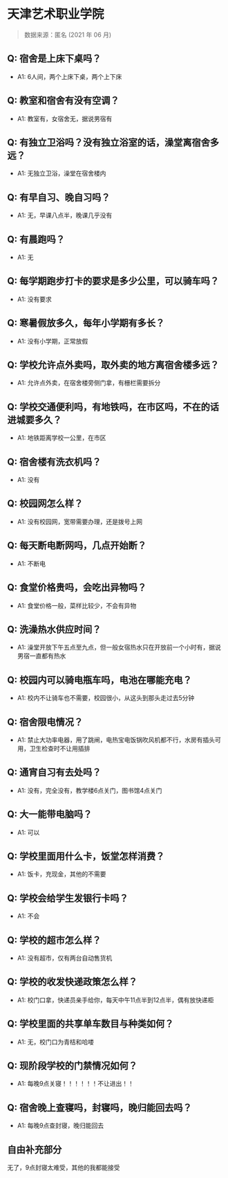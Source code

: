 # 天津艺术职业学院

> 数据来源：匿名 (2021 年 06 月)

## Q: 宿舍是上床下桌吗？

- A1: 6人间，两个上床下桌，两个上下床

## Q: 教室和宿舍有没有空调？

- A1: 教室有，女宿舍无，据说男宿有

## Q: 有独立卫浴吗？没有独立浴室的话，澡堂离宿舍多远？

- A1: 无独立卫浴，澡堂在宿舍楼内

## Q: 有早自习、晚自习吗？

- A1: 无，早课八点半，晚课几乎没有

## Q: 有晨跑吗？

- A1: 无

## Q: 每学期跑步打卡的要求是多少公里，可以骑车吗？

- A1: 没有要求

## Q: 寒暑假放多久，每年小学期有多长？

- A1: 没有小学期，正常放假

## Q: 学校允许点外卖吗，取外卖的地方离宿舍楼多远？

- A1: 允许点外卖，在宿舍楼旁侧门拿，有栅栏需要拆分

## Q: 学校交通便利吗，有地铁吗，在市区吗，不在的话进城要多久？

- A1: 地铁距离学校一公里，在市区

## Q: 宿舍楼有洗衣机吗？

- A1: 没有

## Q: 校园网怎么样？

- A1: 没有校园网，宽带需要办理，还是拨号上网

## Q: 每天断电断网吗，几点开始断？

- A1: 不断电

## Q: 食堂价格贵吗，会吃出异物吗？

- A1: 食堂价格一般，菜样比较少，不会有异物

## Q: 洗澡热水供应时间？

- A1: 澡堂开放下午五点至九点，但一般女宿热水只在开放前一个小时有，据说男宿一直都有热水

## Q: 校园内可以骑电瓶车吗，电池在哪能充电？

- A1: 校内不让骑车也不需要，校园很小，从这头到那头走过去5分钟

## Q: 宿舍限电情况？

- A1: 禁止大功率电器，用了跳闸，电热宝电饭锅吹风机都不行，水房有插头可用，卫生检查时不让用插排

## Q: 通宵自习有去处吗？

- A1: 没有，完全没有，教学楼6点关门，图书馆4点关门

## Q: 大一能带电脑吗？

- A1: 可以

## Q: 学校里面用什么卡，饭堂怎样消费？

- A1: 饭卡，充现金，其他的不需要

## Q: 学校会给学生发银行卡吗？

- A1: 不会

## Q: 学校的超市怎么样？

- A1: 没有超市，仅有两台自动售货机

## Q: 学校的收发快递政策怎么样？

- A1: 校门口拿，快递员亲手给你，每天中午11点半到12点半，偶有放快递柜

## Q: 学校里面的共享单车数目与种类如何？

- A1: 无，校门口为青桔和哈喽

## Q: 现阶段学校的门禁情况如何？

- A1: 每晚9点关寝！！！！！！不让进出！！

## Q: 宿舍晚上查寝吗，封寝吗，晚归能回去吗？

- A1: 每晚9点查封寝，晚归能回去

## 自由补充部分

无了，9点封寝太难受，其他的我都能接受